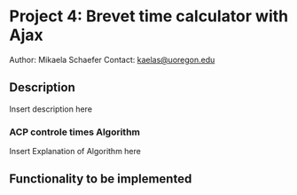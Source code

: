 # Project 4:  Brevet time calculator with Ajax
Author: Mikaela Schaefer
Contact: kaelas@uoregon.edu

## Description
Insert description here

### ACP controle times Algorithm
Insert Explanation of Algorithm here

## Functionality to be implemented

